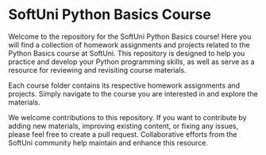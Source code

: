 # SoftUni Python Basics Course

Welcome to the repository for the SoftUni Python Basics course! Here you will find a collection of homework assignments and projects related to the Python Basics course at SoftUni. This repository is designed to help you practice and develop your Python programming skills, as well as serve as a resource for reviewing and revisiting course materials.

Each course folder contains its respective homework assignments and projects. Simply navigate to the course you are interested in and explore the materials.

We welcome contributions to this repository. If you want to contribute by adding new materials, improving existing content, or fixing any issues, please feel free to create a pull request. Collaborative efforts from the SoftUni community help maintain and enhance this resource.